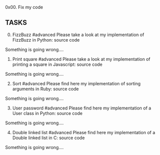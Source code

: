 0x00. Fix my code

## TASKS
0. FizzBuzz
#advanced
Please take a look at my implementation of FizzBuzz in Python: source code

Something is going wrong….

1. Print square
#advanced
Please take a look at my implementation of printing a square in Javascript: source code

Something is going wrong….

2. Sort
#advanced
Please find here my implementation of sorting arguments in Ruby: source code

Something is going wrong….

3. User password
#advanced
Please find here my implementation of a User class in Python: source code

Something is going wrong….

4. Double linked list
#advanced
Please find here my implementation of a Double linked list in C: source code

Something is going wrong….

